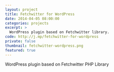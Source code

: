 ```yaml
---
layout: project
title: Fetchwitter for WordPress
date: 2014-04-05 08:00:00
categories: projects
excerpt: >
  WordPress plugin based on Fetchwitter library.
code: http://j.mp/fetchwitter-for-wordpress
private: false
thumbnail: fetchwitter-wordpress.png
featured: true
---
```


WordPress plugin based on Fetchwitter PHP Library